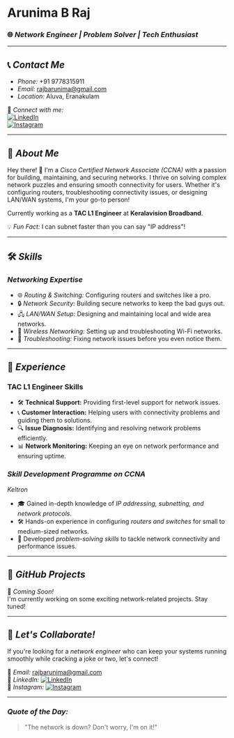 # Arunima B Raj  
### 🌐 *Network Engineer | Problem Solver | Tech Enthusiast*  

---

## 📞 *Contact Me*  
- *Phone:* +91 9778315911  
- *Email:* [rajbarunima@gmail.com](mailto:rajbarunima@gmail.com)  
- *Location:* Aluva, Eranakulam  

🔗 *Connect with me:*  
[![LinkedIn](https://img.shields.io/badge/LinkedIn-Connect-blue?style=for-the-badge&logo=linkedin)](https://www.linkedin.com/in/your-linkedin-profile)  
[![Instagram](https://img.shields.io/badge/Instagram-Follow-pink?style=for-the-badge&logo=instagram)](https://www.instagram.com/your-instagram-profile)  

---

## 🚀 *About Me*  
Hey there! 👋 I'm a *Cisco Certified Network Associate (CCNA)* with a passion for building, maintaining, and securing networks. I thrive on solving complex network puzzles and ensuring smooth connectivity for users. Whether it's configuring routers, troubleshooting connectivity issues, or designing LAN/WAN systems, I'm your go-to person!  

Currently working as a **TAC L1 Engineer** at **Keralavision Broadband**.

💡 *Fun Fact:* I can subnet faster than you can say "IP address"!  

---

## 🛠 *Skills*  
### *Networking Expertise*  
- 🌐 *Routing & Switching:* Configuring routers and switches like a pro.  
- 🔒 *Network Security:* Building secure networks to keep the bad guys out.  
- 🖧 *LAN/WAN Setup:* Designing and maintaining local and wide area networks.  
- 📶 *Wireless Networking:* Setting up and troubleshooting Wi-Fi networks.  
- 🧩 *Troubleshooting:* Fixing network issues before you even notice them.  

---

## 💼 *Experience*  
### **TAC L1 Engineer Skills**  
- 🛠 **Technical Support:** Providing first-level support for network issues.  
- 📞 **Customer Interaction:** Helping users with connectivity problems and guiding them to solutions.  
- 🔍 **Issue Diagnosis:** Identifying and resolving network problems efficiently.  
- 📊 **Network Monitoring:** Keeping an eye on network performance and ensuring uptime.

### *Skill Development Programme on CCNA*  
*Keltron*  
- 🎓 Gained in-depth knowledge of *IP addressing, subnetting, and network protocols*.  
- 🛠 Hands-on experience in configuring *routers and switches* for small to medium-sized networks.  
- 🚀 Developed *problem-solving skills* to tackle network connectivity and performance issues.  

---

## 🚧 *GitHub Projects*  
🔨 *Coming Soon!*  
I'm currently working on some exciting network-related projects. Stay tuned!  

---

## 🌟 *Let's Collaborate!*  
If you're looking for a *network engineer* who can keep your systems running smoothly while cracking a joke or two, let's connect!  

📩 *Email:* [rajbarunima@gmail.com](mailto:rajbarunima@gmail.com)  
🔗 *LinkedIn:* [![LinkedIn](https://img.shields.io/badge/LinkedIn-Connect-blue?style=for-the-badge&logo=linkedin)](https://www.linkedin.com/in/your-linkedin-profile)  
📸 *Instagram:* [![Instagram](https://img.shields.io/badge/Instagram-Follow-pink?style=for-the-badge&logo=instagram)](https://www.instagram.com/your-instagram-profile)  

---

### *Quote of the Day:*  
> "The network is down? Don't worry, I'm on it!"
